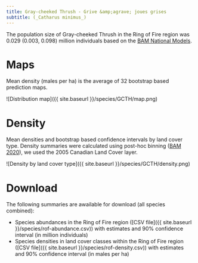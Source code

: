 ```yaml
---
title: Gray-cheeked Thrush - Grive &amp;agrave; joues grises
subtitle: (_Catharus minimus_)
---
```


The population size of Gray-cheeked Thrush in the Ring of Fire region was 0.029 (0.003, 0.098) million individuals based on the [BAM National Models](https://dx.doi.org/10.5281/zenodo.4018335).

# Maps

Mean density (males per ha) is the average of 32 bootstrap based prediction maps.

![Distribution map]({{ site.baseurl }}/species/GCTH/map.png)

# Density

Mean densities and bootstrap based confidence intervals by land cover type.
Density summaries were calculated using post-hoc binning ([BAM 2020](https://dx.doi.org/10.5281/zenodo.4018335)), we used the 2005 Canadian Land Cover layer.

![Density by land cover type]({{ site.baseurl }}/species/GCTH/density.png)

# Download

The following summaries are awailable for download (all species combined):

- Species abundances in the Ring of Fire region ([CSV file]({{ site.baseurl }}/species/rof-abundance.csv))
with estimates and 90% confidence interval (in million individuals)
- Species densities in land cover classes within the Ring of Fire region ([CSV file]({{ site.baseurl }}/species/rof-density.csv))
with estimates and 90% confidence interval (in males per ha)


